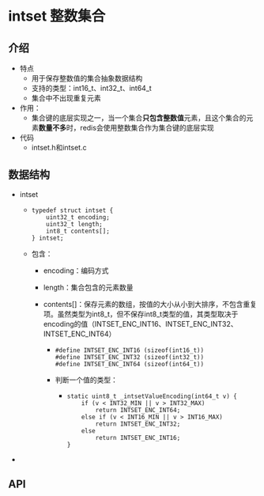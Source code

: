 # intset 整数集合

## 介绍

+ 特点
  + 用于保存整数值的集合抽象数据结构
  + 支持的类型：int16_t、int32_t、int64_t
  + 集合中不出现重复元素
+ 作用：
  + 集合键的底层实现之一，当一个集合**只包含整数值**元素，且这个集合的元素**数量不多**时，redis会使用整数集合作为集合键的底层实现
+ 代码
  + intset.h和intset.c

## 数据结构

+ intset

  + ```
    typedef struct intset {
        uint32_t encoding;
        uint32_t length;
        int8_t contents[];
    } intset;
    ```

  + 包含：

    + encoding：编码方式

    + length：集合包含的元素数量

    + contents[]：保存元素的数组，按值的大小从小到大排序，不包含重复项。虽然类型为int8_t，但不保存int8_t类型的值，其类型取决于encoding的值（INTSET_ENC_INT16、INTSET_ENC_INT32、INTSET_ENC_INT64）

      + ```
        #define INTSET_ENC_INT16 (sizeof(int16_t))
        #define INTSET_ENC_INT32 (sizeof(int32_t))
        #define INTSET_ENC_INT64 (sizeof(int64_t))
        ```

      + 判断一个值的类型：

        + ```
          static uint8_t _intsetValueEncoding(int64_t v) {
              if (v < INT32_MIN || v > INT32_MAX)
                  return INTSET_ENC_INT64;
              else if (v < INT16_MIN || v > INT16_MAX)
                  return INTSET_ENC_INT32;
              else
                  return INTSET_ENC_INT16;
          }
          ```

+ 



## API


